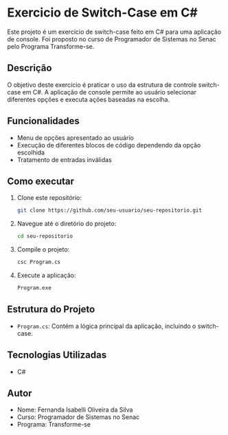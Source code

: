 # Exercicio de Switch-Case em C#

Este projeto é um exercício de switch-case feito em C# para uma aplicação de console. Foi proposto no curso de Programador de Sistemas no Senac pelo Programa Transforme-se.

## Descrição

O objetivo deste exercício é praticar o uso da estrutura de controle switch-case em C#. A aplicação de console permite ao usuário selecionar diferentes opções e executa ações baseadas na escolha.

## Funcionalidades

- Menu de opções apresentado ao usuário
- Execução de diferentes blocos de código dependendo da opção escolhida
- Tratamento de entradas inválidas

## Como executar

1. Clone este repositório:
    ```sh
    git clone https://github.com/seu-usuario/seu-repositorio.git
    ```
2. Navegue até o diretório do projeto:
    ```sh
    cd seu-repositorio
    ```
3. Compile o projeto:
    ```sh
    csc Program.cs
    ```
4. Execute a aplicação:
    ```sh
    Program.exe
    ```

## Estrutura do Projeto

- `Program.cs`: Contém a lógica principal da aplicação, incluindo o switch-case.

## Tecnologias Utilizadas

- C#

## Autor

- Nome: Fernanda Isabelli Oliveira da Silva
- Curso: Programador de Sistemas no Senac
- Programa: Transforme-se



